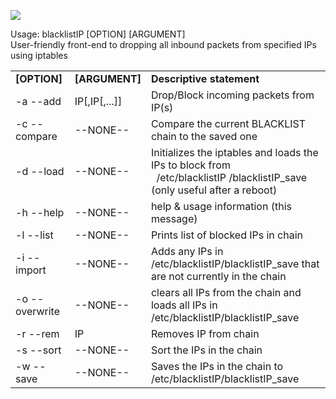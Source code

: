 <a href="https://www.codacy.com/app/perth/blacklistIP?utm_source=github.com&amp;utm_medium=referral&amp;utm_content=sc-perth/blacklistIP&amp;utm_campaign=Badge_Grade"><img src="https://api.codacy.com/project/badge/Grade/69c10a7defbe47aa91a100a12182c08e"/></a><br/>

Usage: blacklistIP [OPTION] [ARGUMENT]<br/>
User-friendly front-end to dropping all inbound packets from specified IPs using iptables<br/>
<table>
  <tr>
    <td><b>[OPTION]</b></td>
    <td><b>[ARGUMENT]</b></td>
    <td><b>Descriptive statement</b></td>
  </tr>
  <tr>
    <td>-a --add</td>
    <td>IP[,IP[,...]]</td>
    <td>Drop/Block incoming packets from IP(s)</td>
  </tr>
  <tr>
    <td>-c --compare</td>
    <td>--NONE--</td>
    <td>Compare the current BLACKLIST chain to the saved one</td>
  </tr>
  <tr>
    <td>-d --load</td>
    <td>--NONE--</td>
    <td>Initializes the iptables and loads the IPs to block from<br/>
        &nbsp&nbsp/etc/blacklistIP /blacklistIP_save (only useful after a reboot)</td>
  </tr>
  <tr>
    <td>-h --help</td>
    <td>--NONE--</td>
    <td>help &amp usage information (this message)</td>
  </tr>
  <tr>
    <td>-l --list</td>
    <td>--NONE--</td>
    <td>Prints list of blocked IPs in chain</td>
  </tr>
  <tr>
    <td>-i --import</td>
    <td>--NONE--</td>
    <td>Adds any IPs in /etc/blacklistIP/blacklistIP_save that are not currently in the chain</td>
  </tr>
  <tr>
    <td>-o --overwrite</td>
    <td>--NONE--</td>
    <td>clears all IPs from the chain and loads all IPs in /etc/blacklistIP/blacklistIP_save</td>
  </tr>
  <tr>
    <td>-r --rem</td>
    <td>IP</td>
    <td>Removes IP from chain</td>
  </tr>
  <tr>
    <td>-s --sort</td>
    <td>--NONE--</td>
    <td>Sort the IPs in the chain</td>
  </tr>
  <tr>
    <td>-w --save</td>
    <td>--NONE--</td>
    <td>Saves the IPs in the chain to /etc/blacklistIP/blacklistIP_save</td>
  </tr>
</table>
